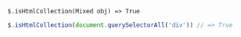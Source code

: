     $.isHtmlCollection(Mixed obj) => True

~~~js
$.isHtmlCollection(document.querySelectorAll('div')) // => True
~~~